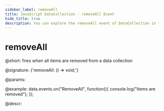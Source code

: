 ```yaml
---
sidebar_label: removeAll
title: JavaScript DataCollection - removeAll Event 
hide_title: true
description: You can explore the removeAll event of DataCollection in the documentation of the DHTMLX JavaScript UI library. Browse developer guides and API reference, try out code examples and live demos, and download a free 30-day evaluation version of DHTMLX Suite 7.
---
```

 
# removeAll

@short: fires when all items are removed from a data collection

@signature: {'removeAll: () => void;'}

@params:

@example:
data.events.on("RemoveAll", function(){
	console.log("Items are removed");
});

@descr:
